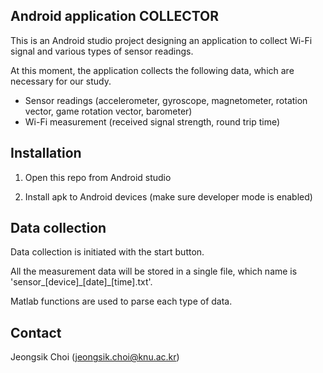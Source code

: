 ## Android application COLLECTOR

This is an Android studio project designing an application to collect Wi-Fi signal and various types of sensor readings.

At this moment, the application collects the following data, which are necessary for our study. 

- Sensor readings (accelerometer, gyroscope, magnetometer, rotation vector, game rotation vector, barometer)
- Wi-Fi measurement (received signal strength, round trip time)


## Installation
1. Open this repo from Android studio

2. Install apk to Android devices (make sure developer mode is enabled)


## Data collection
Data collection is initiated with the start button.

All the measurement data will be stored in a single file, which name is 'sensor_[device]\_[date]\_[time].txt'.

Matlab functions are used to parse each type of data.


## Contact
Jeongsik Choi (jeongsik.choi@knu.ac.kr)
